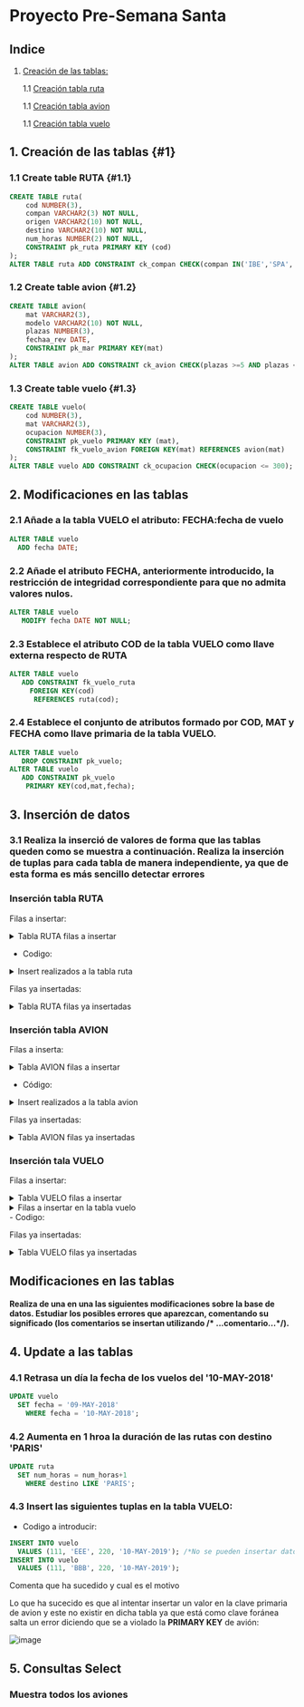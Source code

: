 # Proyecto Pre-Semana Santa
## Indice
1. [Creación de las tablas:](#1)

    1.1 [Creación tabla ruta](#1.1)

    1.1 [Creación tabla avion](#1.2)
    
    1.1 [Creación tabla vuelo](#1.3)
## 1. Creación de las tablas {#1}

### 1.1 Create table RUTA {#1.1}

```sql
CREATE TABLE ruta(
    cod NUMBER(3),
    compan VARCHAR2(3) NOT NULL,
    origen VARCHAR2(10) NOT NULL,
    destino VARCHAR2(10) NOT NULL,
    num_horas NUMBER(2) NOT NULL,
    CONSTRAINT pk_ruta PRIMARY KEY (cod)
);
ALTER TABLE ruta ADD CONSTRAINT ck_compan CHECK(compan IN('IBE','SPA','AIR'));
```

### 1.2 Create table avion {#1.2}

```sql
CREATE TABLE avion(
    mat VARCHAR2(3),
    modelo VARCHAR2(10) NOT NULL,
    plazas NUMBER(3),
    fechaa_rev DATE,
    CONSTRAINT pk_mar PRIMARY KEY(mat)
);
ALTER TABLE avion ADD CONSTRAINT ck_avion CHECK(plazas >=5 AND plazas <=300);
```

### 1.3 Create table vuelo {#1.3}

```sql
CREATE TABLE vuelo(
    cod NUMBER(3),
    mat VARCHAR2(3),
    ocupacion NUMBER(3),
    CONSTRAINT pk_vuelo PRIMARY KEY (mat),
    CONSTRAINT fk_vuelo_avion FOREIGN KEY(mat) REFERENCES avion(mat)
);
ALTER TABLE vuelo ADD CONSTRAINT ck_ocupacion CHECK(ocupacion <= 300);
```

## 2. Modificaciones en las tablas

### 2.1 Añade a la tabla VUELO el atributo: FECHA:fecha de vuelo

```sql
ALTER TABLE vuelo 
  ADD fecha DATE;
```

### 2.2 Añade el atributo FECHA, anteriormente introducido, la restricción de integridad correspondiente para que no admita valores nulos.

```sql
ALTER TABLE vuelo
   MODIFY fecha DATE NOT NULL;
```

### 2.3 Establece el atributo COD de la tabla VUELO como llave externa respecto de RUTA

```sql
ALTER TABLE vuelo
   ADD CONSTRAINT fk_vuelo_ruta
     FOREIGN KEY(cod) 
      REFERENCES ruta(cod);
```

### 2.4  Establece el conjunto de atributos formado por COD, MAT y FECHA como llave primaria de la tabla VUELO.

```sql
ALTER TABLE vuelo
   DROP CONSTRAINT pk_vuelo;
ALTER TABLE vuelo
   ADD CONSTRAINT pk_vuelo 
    PRIMARY KEY(cod,mat,fecha);
```

## 3. Inserción de datos

### 3.1 Realiza la inserció de valores de forma que las tablas queden como se muestra a continuación. Realiza la inserción de tuplas para cada tabla de manera independiente, ya que de esta forma es más sencillo detectar errores

### Inserción tabla RUTA

Filas a insertar:

<details>
  <summary>Tabla RUTA filas a insertar</summary>

 ![image](https://user-images.githubusercontent.com/23047899/54935552-d30e7a80-4f20-11e9-880e-46da923dc3f7.png)
</details>

- Codigo:
<details>
  <summary>Insert realizados a la tabla ruta</summary>

```sql
INSERT INTO ruta 
  VALUES (111,'IBE','MADRID','LONDRES',3);
INSERT INTO ruta 
  VALUES (222,'IBE','MADRID','PARIS',1);
INSERT INTO ruta 
  VALUES (333,'SPA','MADRID','BARCELONA',1);
INSERT INTO ruta 
  VALUES (444,'AIR','MADRID','BARCELONA',1);
```
</details>


Filas ya insertadas:

<details>
  <summary>Tabla RUTA filas ya insertadas</summary>

![image](https://user-images.githubusercontent.com/23047899/54935823-66e04680-4f21-11e9-8c79-f57e3e49aa50.png)
</details>

### Inserción tabla AVION

Filas a inserta:

<details>
  <summary>Tabla AVION filas a insertar</summary>

![image](https://user-images.githubusercontent.com/23047899/54937613-08b56280-4f25-11e9-9e29-e76d50011d93.png)
</details>

- Código:

<details>
<summary>Insert realizados a la tabla avion</summary>

```sql
INSERT INTO avion 
  VALUES ('AAA','ABUS-200',280,'10-JUN-2018');
INSERT INTO avion 
  VALUES ('BBB','ABUS-280',300,'');
INSERT INTO avion 
  VALUES ('CCC','B-747',250,'');
INSERT INTO avion 
  VALUES ('DDD','B-777',200,'10-OCT-2019');
```
</details>



Filas ya insertadas:

<details>
  <summary>Tabla AVION filas ya insertadas</summary>

![image](https://user-images.githubusercontent.com/23047899/55026006-5ce24480-5002-11e9-8557-74b1a5077263.png)
</details>

### Inserción tala VUELO

Filas a insertar:

<details>
  <summary >Tabla VUELO filas a insertar</summary>

![image](https://user-images.githubusercontent.com/23047899/55026939-5654cc80-5004-11e9-9de3-936973742bc5.png)
</details>

<details>
<summary>Filas a insertar en la tabla vuelo</summary>

```sql
INSERT INTO vuelo 
  VALUES(111,'BBB',250,'10-FEB-2018');
INSERT INTO vuelo 
  VALUES(222,'CCC',200,'10-FEB-2018');
INSERT INTO vuelo 
  VALUES(333,'AAA',200,'10-FEB-2018');
INSERT INTO vuelo 
  VALUES(444,'DDD',250,'10-FEB-2018');
INSERT INTO vuelo 
  VALUES(333,'AAA',100,'10-MAY-2018');
INSERT INTO vuelo 
  VALUES(444,'DDD',150,'10-MAY-2018');
INSERT INTO vuelo 
  VALUES(333,'AAA',50,'10-JUN-2018');
INSERT INTO vuelo 
  VALUES(444,'DDD',75,'10-JUN-2018');
```
</details>
- Codigo:


Filas ya insertadas:

<details>
  <summary >Tabla VUELO filas ya insertadas</summary>

![image](https://user-images.githubusercontent.com/23047899/55027186-f90d4b00-5004-11e9-9918-511480182368.png)
[ ![image](https://user-images.githubusercontent.com/23047899/55027186-f90d4b00-5004-11e9-9918-511480182368.png) ](https://user-images.githubusercontent.com/23047899/55027186-f90d4b00-5004-11e9-9918-511480182368.png)
</details>

## Modificaciones en las tablas

#### Realiza de una en una las siguientes modificaciones sobre la base de datos. Estudiar los posibles errores que aparezcan, comentando su significado (los comentarios se insertan utilizando /* ...comentario...*/). 

## 4. Update a las tablas

### 4.1 Retrasa un día la fecha de los vuelos del '10-MAY-2018'

```sql
UPDATE vuelo 
  SET fecha = '09-MAY-2018'
    WHERE fecha = '10-MAY-2018';
```

### 4.2 Aumenta en 1 hroa la duración de las rutas con destino 'PARIS'

```sql
UPDATE ruta 
  SET num_horas = num_horas+1
    WHERE destino LIKE 'PARIS';
```

### 4.3 Insert las siguientes tuplas en la tabla VUELO:

- Codigo a introducir:

```sql
INSERT INTO vuelo
  VALUES (111, 'EEE', 220, '10-MAY-2019'); /*No se pueden insertar datos ya que la clave primaria que se está intentando insertar no se encuentra en la tabla avion*/
INSERT INTO vuelo
  VALUES (111, 'BBB', 220, '10-MAY-2019');
```
Comenta que ha sucedido y cual es el motivo

Lo que ha sucecido es que al intentar insertar un valor en la clave primaria de avion y este no existir en dicha tabla ya que está como clave foránea salta un error diciendo que se a violado la **PRIMARY KEY** de avión:

![image](https://user-images.githubusercontent.com/23047899/55558503-82e7a300-56ec-11e9-9ba1-e2f0096d4fe9.png)

## 5. Consultas Select

### Muestra todos los aviones

```sql

```
